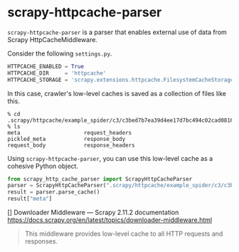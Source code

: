 # scrapy-httpcache-parser

`scrapy-httpcache-parser` is a parser that enables 
external use of data from Scrapy HttpCacheMiddleware.

Consider the following `settings.py`.

```py
HTTPCACHE_ENABLED = True
HTTPCACHE_DIR     = 'httpcache'
HTTPCACHE_STORAGE = 'scrapy.extensions.httpcache.FilesystemCacheStorage'
```

In this case, crawler's low-level caches is saved 
as a collection of files like this.

```
% cd .scrapy/httpcache/example_spider/c3/c3bed7b7ea39d4ee17d7bc494c02cad08162079c
% ls
meta                    request_headers
pickled_meta            response_body
request_body            response_headers
```

Using `scrapy-httpcache-parser`, you can use 
this low-level cache as a cohesive Python object.

```py
from scrapy_http_cache_parser import ScrapyHttpCacheParser
parser = ScrapyHttpCacheParser(".scrapy/httpcache/example_spider/c3/c3bed7b7ea39d4ee17d7bc494c02cad08162079c")
result = parser.parse_cache()
result["meta"]
```

[] Downloader Middleware — Scrapy 2.11.2 documentation  
https://docs.scrapy.org/en/latest/topics/downloader-middleware.html  
> This middleware provides low-level cache to all HTTP requests and responses.  

